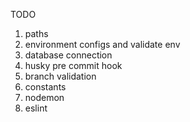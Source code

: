 TODO
1. paths
2. environment configs and validate env
3. database connection
4. husky pre commit hook
5. branch validation
6. constants
7. nodemon
8. eslint
